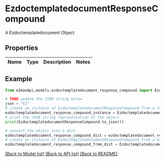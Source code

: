 # EzdoctemplatedocumentResponseCompound

A Ezdoctemplatedocument Object

## Properties

Name | Type | Description | Notes
------------ | ------------- | ------------- | -------------

## Example

```python
from eZmaxApi.models.ezdoctemplatedocument_response_compound import EzdoctemplatedocumentResponseCompound

# TODO update the JSON string below
json = "{}"
# create an instance of EzdoctemplatedocumentResponseCompound from a JSON string
ezdoctemplatedocument_response_compound_instance = EzdoctemplatedocumentResponseCompound.from_json(json)
# print the JSON string representation of the object
print(EzdoctemplatedocumentResponseCompound.to_json())

# convert the object into a dict
ezdoctemplatedocument_response_compound_dict = ezdoctemplatedocument_response_compound_instance.to_dict()
# create an instance of EzdoctemplatedocumentResponseCompound from a dict
ezdoctemplatedocument_response_compound_from_dict = EzdoctemplatedocumentResponseCompound.from_dict(ezdoctemplatedocument_response_compound_dict)
```
[[Back to Model list]](../README.md#documentation-for-models) [[Back to API list]](../README.md#documentation-for-api-endpoints) [[Back to README]](../README.md)


